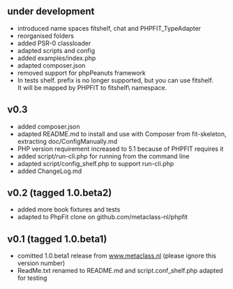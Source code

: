 under development  
-----------------  
- introduced name spaces fitshelf, chat and PHPFIT_TypeAdapter  
- reorganised folders  
- added PSR-0 classloader  
- adapted scripts and config  
- added examples/index.php  
- adapted composer.json  
- removed support for phpPeanuts framework    
- In tests shelf. prefix is no longer supported, but you can use fitshelf.     
  It will be mapped by PHPFIT to fitshelf\ namespace.  

v0.3
----
- added composer.json
- adapted README.md to install and use with Composer from fit-skeleton,
  extracting doc/ConfigManually.md
- PHP version requirement increased to 5.1 because of PHPFIT requires it
- added script/run-cli.php for running from the command line
- adapted script/config_shelf.php to support run-cli.php
- added ChangeLog.md

v0.2 (tagged 1.0.beta2)
----------------------
- added more book fixtures and tests
- adapted to PhpFit clone on github.com/metaclass-nl/phpfit

v0.1 (tagged 1.0.beta1) 
----------------------
- comitted 1.0.beta1 release from www.metaclass.nl (please ignore this version number)
- ReadMe.txt renamed to README.md and script.conf_shelf.php adapted for testing